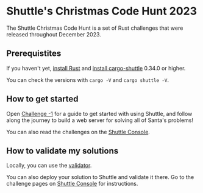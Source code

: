 # Shuttle's Christmas Code Hunt 2023

The Shuttle Christmas Code Hunt is a set of Rust challenges that were released throughout December 2023.

## Prerequistites

If you haven't yet, [install Rust](https://rustup.rs/) and [install cargo-shuttle](https://docs.shuttle.rs/getting-started/installation) 0.34.0 or higher.

You can check the versions with `cargo -V` and `cargo shuttle -V`.

## How to get started

Open [Challenge -1](challenges/-1.md) for a guide to get started with using Shuttle, and follow along the journey to build a web server for solving all of Santa's problems!

You can also read the challenges on the [Shuttle Console](https://console.shuttle.rs/cch).

## How to validate my solutions

Locally, you can use the [validator](validator/README.md).

You can also deploy your solution to Shuttle and validate it there. Go to the challenge pages on [Shuttle Console](https://console.shuttle.rs/cch) for instructions.
